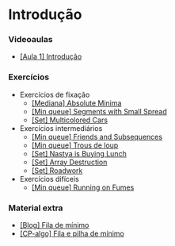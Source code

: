 Introdução
====================================

### Videoaulas

- [[Aula 1] Introdução](https://www.youtube.com/watch?v=dQw4w9WgXcQ)

### Exercícios

- Exercícios de fixação
    - [[Mediana] Absolute Minima](https://atcoder.jp/contests/abc127/tasks/abc127_f)
    - [[Min queue] Segments with Small Spread](https://codeforces.com/edu/course/2/lesson/9/2/practice/contest/307093/problem/F)
    - [[Set] Multicolored Cars](https://codeforces.com/problemset/problem/818/D)
- Exercícios intermediários
    - [[Min queue] Friends and Subsequences](https://codeforces.com/contest/689/problem/D)
    - [[Min queue] Trous de loup](https://szkopul.edu.pl/problemset/problem/07Q0fFk7fU2TmGr6wpPeDCZj/site/?key=statement)
    - [[Set] Nastya is Buying Lunch](https://codeforces.com/contest/1136/problem/D)
    - [[Set] Array Destruction](https://codeforces.com/problemset/problem/1474/C)
    - [[Set] Roadwork](https://atcoder.jp/contests/abc128/tasks/abc128_e)
- Exercícios difíceis
    - [[Min queue] Running on Fumes](https://www.facebook.com/codingcompetitions/hacker-cup/2020/qualification-round/problems/D1)

### Material extra

- [[Blog] Fila de mínimo](https://codeforces.com/blog/entry/76908)
- [[CP-algo] Fila e pilha de mínimo](https://cp-algorithms.com/data_structures/stack_queue_modification.html)
